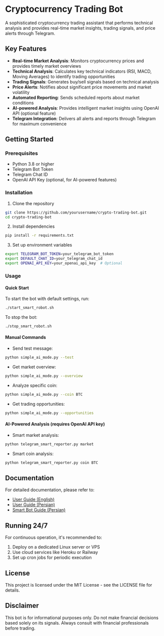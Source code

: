 # Cryptocurrency Trading Bot

A sophisticated cryptocurrency trading assistant that performs technical analysis and provides real-time market insights, trading signals, and price alerts through Telegram.

## Key Features

- **Real-time Market Analysis**: Monitors cryptocurrency prices and provides timely market overviews
- **Technical Analysis**: Calculates key technical indicators (RSI, MACD, Moving Averages) to identify trading opportunities
- **Trading Signals**: Generates buy/sell signals based on technical analysis
- **Price Alerts**: Notifies about significant price movements and market volatility
- **Automated Reporting**: Sends scheduled reports about market conditions
- **AI-powered Analysis**: Provides intelligent market insights using OpenAI API (optional feature)
- **Telegram Integration**: Delivers all alerts and reports through Telegram for maximum convenience

## Getting Started

### Prerequisites

- Python 3.8 or higher
- Telegram Bot Token
- Telegram Chat ID
- OpenAI API Key (optional, for AI-powered features)

### Installation

1. Clone the repository
```bash
git clone https://github.com/yourusername/crypto-trading-bot.git
cd crypto-trading-bot
```

2. Install dependencies
```bash
pip install -r requirements.txt
```

3. Set up environment variables
```bash
export TELEGRAM_BOT_TOKEN=your_telegram_bot_token
export DEFAULT_CHAT_ID=your_telegram_chat_id
export OPENAI_API_KEY=your_openai_api_key  # Optional
```

### Usage

#### Quick Start

To start the bot with default settings, run:
```bash
./start_smart_robot.sh
```

To stop the bot:
```bash
./stop_smart_robot.sh
```

#### Manual Commands

- Send test message:
```bash
python simple_ai_mode.py --test
```

- Get market overview:
```bash
python simple_ai_mode.py --overview
```

- Analyze specific coin:
```bash
python simple_ai_mode.py --coin BTC
```

- Get trading opportunities:
```bash
python simple_ai_mode.py --opportunities
```

#### AI-Powered Analysis (requires OpenAI API key)

- Smart market analysis:
```bash
python telegram_smart_reporter.py market
```

- Smart coin analysis:
```bash
python telegram_smart_reporter.py coin BTC
```

## Documentation

For detailed documentation, please refer to:
- [User Guide (English)](./GUIDE.md)
- [User Guide (Persian)](./راهنمای_استفاده.md)
- [Smart Bot Guide (Persian)](./راهنمای_ربات_هوشمند.md)

## Running 24/7

For continuous operation, it's recommended to:
1. Deploy on a dedicated Linux server or VPS
2. Use cloud services like Heroku or Railway
3. Set up cron jobs for periodic execution

## License

This project is licensed under the MIT License - see the LICENSE file for details.

## Disclaimer

This bot is for informational purposes only. Do not make financial decisions based solely on its signals. Always consult with financial professionals before trading.